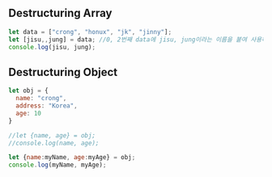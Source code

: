Destructuring Array
-------------------
```javaScript
let data = ["crong", "honux", "jk", "jinny"];
let [jisu,,jung] = data; //0, 2번째 data에 jisu, jung이라는 이름을 붙여 사용하고 싶음.
console.log(jisu, jung);
```

Destructuring Object
--------------------
```javaScript
let obj = {
  name: "crong",
  address: "Korea",
  age: 10
}

//let {name, age} = obj;
//console.log(name, age);

let {name:myName, age:myAge} = obj;
console.log(myName, myAge);
```
